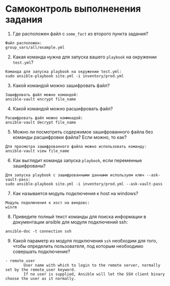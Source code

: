 # Самоконтроль выполненения задания

1. Где расположен файл с `some_fact` из второго пункта задания?
```
Файл расположен:
group_vars/all/example.yml
```
2. Какая команда нужна для запуска вашего `playbook` на окружении `test.yml`?
```
Команда для запуска playbook на окружении test.yml:
sudo ansible-playbook site.yml -i inventory/prod.yml
```
3. Какой командой можно зашифровать файл?
```
Зашифровать файл можно командой:
ansible-vault encrypt file_name
```
4. Какой командой можно расшифровать файл?
```
Расшифровать файл можно коммнадой:
ansible-vault decrypt file_name
```
5. Можно ли посмотреть содержимое зашифрованного файла без команды расшифровки файла? Если можно, то как?
```
Для просмотра зашифрованного файла можно использовать команду:
ansible-vault view file_name
```
6. Как выглядит команда запуска `playbook`, если переменные зашифрованы?
```
Для запуска playbook с зашифрованными данными используем ключ --ask-vault-pass:
sudo ansible-playbook site.yml -i inventory/prod.yml --ask-vault-pass
```
7. Как называется модуль подключения к host на windows?
```
Модуль подключения к хост на виндовс:
winrm
```
8. Приведите полный текст команды для поиска информации в документации ansible для модуля подключений ssh:
```
ansible-doc -t connection ssh
```
9. Какой параметр из модуля подключения `ssh` необходим для того, чтобы определить пользователя, под которым необходимо совершать подключение?
```
- remote_user
        User name with which to login to the remote server, normally set by the remote_user keyword.
        If no user is supplied, Ansible will let the SSH client binary choose the user as it normally.
```        
